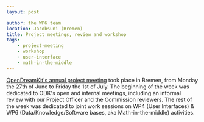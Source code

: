 ```yaml
---
layout: post

author: the WP6 team
location: Jacobsuni (Bremen)
title: Project meetings, review and workshop
tags:
    - project-meeting
    - workshop
    - user-interface
    - math-in-the-middle
---
```


[OpenDreamKit's annual project meeting](/meetings/2016-06-27-Bremen/)
took place in Bremen, from Monday the 27th of June to Friday the
1st of July. The beginning of the week was dedicated to ODK's open
and internal meetings, including an informal review with our Project
Officer and the Commission reviewers. The rest of the week was
dedicated to joint work sessions on WP4 (User Interfaces) &
WP6 (Data/Knowledge/Software bases, aka Math-in-the-middle)
activities.
